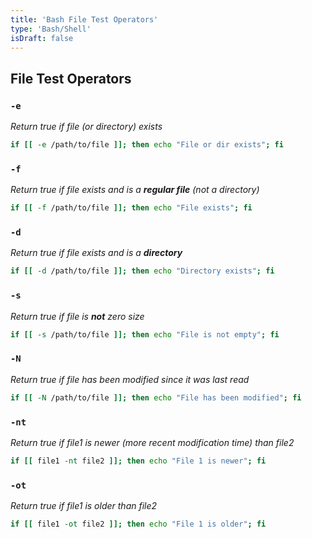 ```yaml
---
title: 'Bash File Test Operators'
type: 'Bash/Shell'
isDraft: false
---
```


## File Test Operators

### `-e`

_Return true if file (or directory) exists_

```sh
if [[ -e /path/to/file ]]; then echo "File or dir exists"; fi
```

### `-f`

_Return true if file exists and is a **regular file** (not a directory)_

```sh
if [[ -f /path/to/file ]]; then echo "File exists"; fi
```

### `-d`

_Return true if file exists and is a **directory**_

```sh
if [[ -d /path/to/file ]]; then echo "Directory exists"; fi
```

### `-s`

_Return true if file is **not** zero size_

```sh
if [[ -s /path/to/file ]]; then echo "File is not empty"; fi
```

### `-N`

_Return true if file has been modified since it was last read_

```sh
if [[ -N /path/to/file ]]; then echo "File has been modified"; fi
```

### `-nt`

_Return true if file1 is newer (more recent modification time) than file2_

```sh
if [[ file1 -nt file2 ]]; then echo "File 1 is newer"; fi
```

### `-ot`

_Return true if file1 is older than file2_

```sh
if [[ file1 -ot file2 ]]; then echo "File 1 is older"; fi
```
